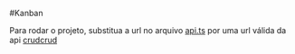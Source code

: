 #Kanban

Para rodar o projeto, substitua a url no arquivo [api.ts](/src/constants/api.ts) por uma url válida da api [crudcrud](https://crudcrud.com/)
